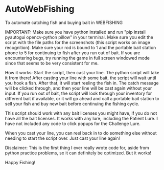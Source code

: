 # AutoWebFishing
To automate catching fish and buying bait in WEBFISHING

IMPORTANT:
Make sure you have python installed and run "pip install pyautogui opencv-python pillow" in your terminal.
Make sure you edit the script with the file paths for the screenshots (this script works on image recognition).
Make sure your rod is bound to 1 and the portable bait station phone to 5 for continuing to fish after you run out of bait.
If you are encountering bugs, try running the game in full screen windowed mode since that seems to be very consistent for me.

How it works:
Start the script, then cast your line. The python script will take it from there!
After casting your line with some bait, the script will wait until you hook a fish. After that, it will start reeling the fish in. The catch message will be clicked through, and then your line will be cast again without your input. If you run out of bait, the script will look through your inventory for different bait if available, or it will go ahead and call a portable bait station to sell your fish and buy new bait before continuing the fishing cycle.

This script should work with any bait licenses you might have, if you do not have all the bait licenses. It works with any lure, including the Patient Lure. I have not included any code to click popups for the Challenge Lure.

When you cast your line, you can reel back in to do something else without needing to start the script over. Just cast your line again!

Disclaimer: This is the first thing I ever really wrote code for, aside from python practice problems, so it can definitely be optimized. But it works!

Happy Fishing!
